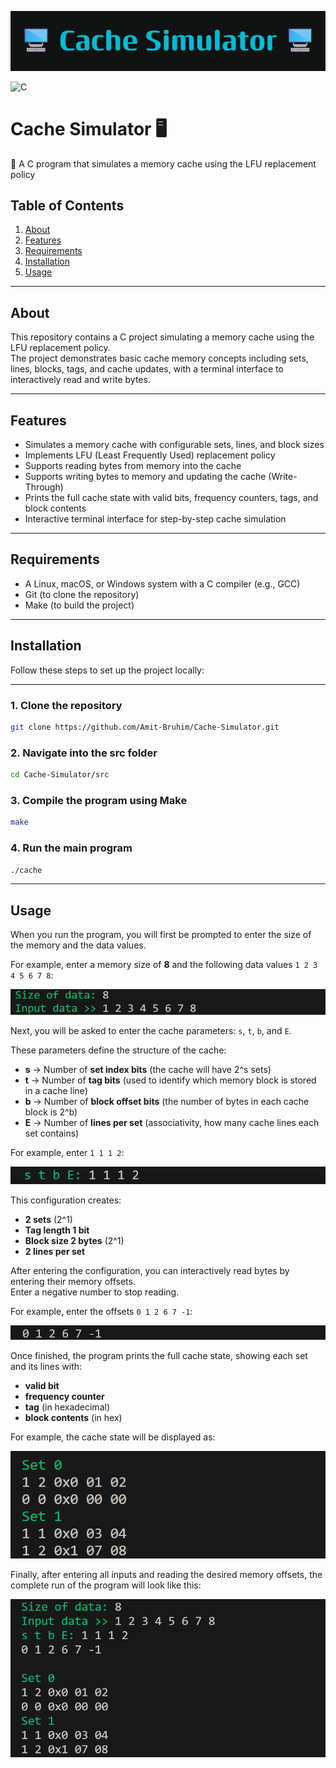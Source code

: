 
![Banner](images/banner.png)  

![C](https://img.shields.io/badge/language-C-red)

# Cache Simulator 🖥️

🧮 A C program that simulates a memory cache using the LFU replacement policy

## Table of Contents

1. [About](#about)  
2. [Features](#features)  
3. [Requirements](#requirements)  
4. [Installation](#installation)  
5. [Usage](#usage)  

---

## About

This repository contains a C project simulating a memory cache using the LFU replacement policy.  
The project demonstrates basic cache memory concepts including sets, lines, blocks, tags, and cache updates, with a terminal interface to interactively read and write bytes.

---

## Features

- Simulates a memory cache with configurable sets, lines, and block sizes  
- Implements LFU (Least Frequently Used) replacement policy  
- Supports reading bytes from memory into the cache  
- Supports writing bytes to memory and updating the cache (Write-Through)  
- Prints the full cache state with valid bits, frequency counters, tags, and block contents  
- Interactive terminal interface for step-by-step cache simulation

---

## Requirements

- A Linux, macOS, or Windows system with a C compiler (e.g., GCC)  
- Git (to clone the repository)  
- Make (to build the project)

---

## Installation
Follow these steps to set up the project locally:

---

### 1. Clone the repository
```bash
git clone https://github.com/Amit-Bruhim/Cache-Simulator.git
```
### 2. Navigate into the src folder
```bash
cd Cache-Simulator/src
```
### 3. Compile the program using Make
```bash
make
```
### 4. Run the main program
```bash
./cache
```

---

## Usage

When you run the program, you will first be prompted to enter the size of the memory and the data values.  

For example, enter a memory size of **8** and the following data values `1 2 3 4 5 6 7 8`:

![Memory Input Example](images/memory_input.png)  

Next, you will be asked to enter the cache parameters: `s`, `t`, `b`, and `E`.  

These parameters define the structure of the cache:

- **s** → Number of **set index bits** (the cache will have 2^s sets)  
- **t** → Number of **tag bits** (used to identify which memory block is stored in a cache line)  
- **b** → Number of **block offset bits** (the number of bytes in each cache block is 2^b)  
- **E** → Number of **lines per set** (associativity, how many cache lines each set contains)

For example, enter `1 1 1 2`:

![Cache Config Example](images/cache_config.png)  


This configuration creates:

- **2 sets** (2^1)  
- **Tag length 1 bit**  
- **Block size 2 bytes** (2^1)  
- **2 lines per set**

After entering the configuration, you can interactively read bytes by entering their memory offsets.  
Enter a negative number to stop reading.  

For example, enter the offsets `0 1 2 6 7 -1`:

![Reading Bytes Example](images/reading_bytes.png)  

Once finished, the program prints the full cache state, showing each set and its lines with:

- **valid bit**  
- **frequency counter**  
- **tag** (in hexadecimal)  
- **block contents** (in hex)  

For example, the cache state will be displayed as:

![Cache State Example](images/cache_state.png)

Finally, after entering all inputs and reading the desired memory offsets, the complete run of the program will look like this:

![Full Run Example](images/full_run.png)
